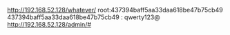 http://192.168.52.128/whatever/
root:437394baff5aa33daa618be47b75cb49
437394baff5aa33daa618be47b75cb49 : qwerty123@
http://192.168.52.128/admin/#
